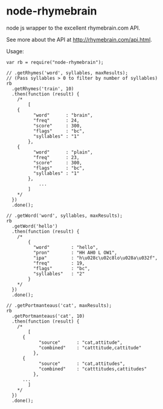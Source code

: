 node-rhymebrain
===============

node js wrapper to the excellent rhymebrain.com API. 

See more about the API at http://rhymebrain.com/api.html.

Usage:

<pre><code>var rb = require("node-rhymebrain");

// .getRhymes('word', syllables, maxResults);
// (Pass syllables > 0 to filter by number of syllables)
rb
  .getRhymes('train', 10)       
  .then(function (result) {
    /*
    	[
	{
          "word"      : "brain",
          "freq"      : 24,
          "score"     : 300,
          "flags"     : "bc",
          "syllables" : "1"
        },
	{
          "word"      : "plain",
          "freq"      : 23,
          "score"     : 300,
          "flags"     : "bc",
          "syllables" : "1"
        },
    		...
    	]
    */
  })
  .done();

// .getWord('word', syllables, maxResults);
rb
  .getWord('hello')       
  .then(function (result) {
    /*
    	{
          "word"        : "hello",
          "pron"        : "HH AH0 L OW1",
          "ipa"         : "h\u028c\u02c8lo\u028a\u032f",
          "freq"        : 19,
          "flags"       : "bc",
          "syllables"   : "2"
        }
    */
  })
  .done();

// .getPortmanteaus('cat', maxResults);
rb
  .getPortmanteaus('cat', 10)       
  .then(function (result) {
    /*
    	[
	  {
            "source"      : "cat,attitude",
            "combined"    : "catttitude,cattitude"
          },
	  {
            "source"      : "cat,attitudes",
            "combined"    : "catttitudes,cattitudes"
          },
	  ...
    	]
    */
  })
  .done();

</code></pre>
